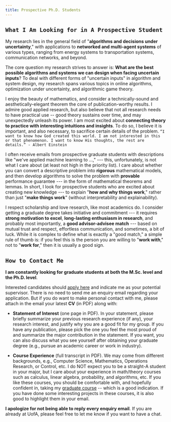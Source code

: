 ```yaml
---
title: Prospective Ph.D. Students
---
```


## `What I Am Looking for in A Prospective Student`

My research lies in the general field of "**algorithms and decisions under uncertainty**," with applications to **networked and multi-agent systems** of various types, ranging from energy systems to transportation systems,  communication networks, and beyond. 

The core question my research strives to answer is: **What are the best possible algorithms and systems we can design when facing uncertain inputs**? To deal with different forms of "uncertain inputs" in algorithm and system design, my research spans various topics in online algorithms, optimization under uncertainty, and algorithmic game theory.  

I enjoy the beauty of mathematics, and consider a technically-sound and aesthetically-elegant theorem the core of publication-worthy results. I admire good applied research, but also believe that not all research needs to have practical use -- good theory sustains over time, and may unexpectedly unleash its power. I am most excited about **connecting theory to practice with interesting intuitions and insights**. To do so, I believe it is important, and also necessary, to sacrifice certain details of the problem.  `“I want to know how God created this world. I am not interested in this or that phenomenon. I want to know His thoughts, the rest are details.” - Albert Einstein`

I often receive emails from prospective graduate students with descriptions like "we've applied machine learning to ...,"  --- this, unfortunately, is not what I care about (at least not high in the priority list). I care about whether you can convert a descriptive problem into **rigorous** mathematical models, and then develop algorithms to solve the problem with **provable** performance guarantee --- in the form of mathematical theorems and lemmas. In short, I look for prospective students who are excited about creating new knowledge --- to explain "**how and why things work**," rather than just "**make things work**" (without interpretability and explainability).

I respect scholarship and love research, like most academics do. I consider getting a graduate degree takes initiative and commitment --- it requires  **strong motivation to excel**, **long-lasting enthusiasm in research**, and probably most importantly, a **good advisor-advisee match** --- based on mutual trust and respect,  effortless communication, and sometimes, a bit of luck. While it is complex to define what is exactly a "good match," a simple rule of thumb is: if you feel this is the person you are willing to "**work with**," not to "**work for**," then it is usually a good sign.

## `How to Contact Me`

**I am constantly looking for graduate students at both the M.Sc. level and the Ph.D. level**.  

Interested candidates should [apply here](https://www.ualberta.ca/computing-science/graduate-studies/programs-and-admissions/index.html) and indicate me as your potential supervisor.  There is no need to send me an enquiry email regarding your application. But if you do want to make personal contact with me, please attach in the email your latest **CV** (in PDF) along with:

- **Statement of Interest** (one page in PDF). In your statement, please briefly summarize your previous research experience (if any), your research interest, and justify why you are a good fit for my group. If you have any publication, please pick the one you feel the most proud of and summarize the major contribution in the statement. If you want, you can also discuss what you see yourself after obtaining your graduate degree (e.g., pursue an academic career or work in industry). 

- **Course Experience** (full transcript in PDF). We may come from different backgrounds, e.g., Computer Science, Mathematics, Operations Research, or Control, etc. I do NOT expect you to be a straight-A student in your major, but I care about your experience in math/theory courses such as calculus, linear algebra, probability, and  algorithms, etc. If you like these courses, you should be comfortable  with, and hopefully confident in, taking my [graduate course](/teaching/optcourse) --  which is a good indication. If you have done some interesting projects in these courses, it is also good to highlight them in your email.

**I apologize for not being able to reply every enquiry email**. If you are already at UofA, please feel free to let me know if you want to have a chat.
